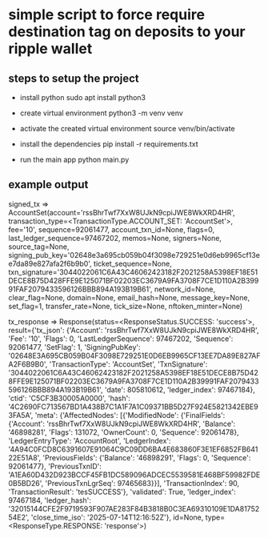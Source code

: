 # simple script to force require destination tag on deposits to your ripple wallet

## steps to setup the project

* install python
sudo apt install python3 

* create virtual environment
python3 -m venv venv

* activate the created virtual environment
source venv/bin/activate

* install the dependencies
pip install -r requirements.txt

* run the main app
python main.py 

## example output

signed_tx =>  AccountSet(account='rssBhrTwf7XxW8UJkN9cpiJWE8WkXRD4HR', transaction_type=<TransactionType.ACCOUNT_SET: 'AccountSet'>, fee='10', sequence=92061477, account_txn_id=None, flags=0, last_ledger_sequence=97467202, memos=None, signers=None, source_tag=None, signing_pub_key='02648e3a695cb059b04f3098e729251e0d6eb9965cf13ee7da89e827afa2f6b9b0', ticket_sequence=None, txn_signature='3044022061C6A43C46062423182F2021258A5398EF18E51DECE8B75D428FFE9E125071BF02203EC3679A9FA3708F7CE1D110A2B39991FAF2079433596126BBB894A193B19B61', network_id=None, clear_flag=None, domain=None, email_hash=None, message_key=None, set_flag=1, transfer_rate=None, tick_size=None, nftoken_minter=None)

tx_response =>  Response(status=<ResponseStatus.SUCCESS: 'success'>, result={'tx_json': {'Account': 'rssBhrTwf7XxW8UJkN9cpiJWE8WkXRD4HR', 'Fee': '10', 'Flags': 0, 'LastLedgerSequence': 97467202, 'Sequence': 92061477, 'SetFlag': 1, 'SigningPubKey': '02648E3A695CB059B04F3098E729251E0D6EB9965CF13EE7DA89E827AFA2F6B9B0', 'TransactionType': 'AccountSet', 'TxnSignature': '3044022061C6A43C46062423182F2021258A5398EF18E51DECE8B75D428FFE9E125071BF02203EC3679A9FA3708F7CE1D110A2B39991FAF2079433596126BBB894A193B19B61', 'date': 805810612, 'ledger_index': 97467184}, 'ctid': 'C5CF3B30005A0000', 'hash': '4C2690FC713567BD1A438B7C1A1F7A1C09371BB5D27F924E5821342EBE93FA5A', 'meta': {'AffectedNodes': [{'ModifiedNode': {'FinalFields': {'Account': 'rssBhrTwf7XxW8UJkN9cpiJWE8WkXRD4HR', 'Balance': '46898281', 'Flags': 131072, 'OwnerCount': 0, 'Sequence': 92061478}, 'LedgerEntryType': 'AccountRoot', 'LedgerIndex': '4A94C0FCD8C6391607E91064C9C09DD6BA4E683860F3E1EF6852FB64122E51A8', 'PreviousFields': {'Balance': '46898291', 'Flags': 0, 'Sequence': 92061477}, 'PreviousTxnID': 'A1EA60D432D923BCCF45FB1DC589096ADCEC5539581E468BF59982FDE0B5BD26', 'PreviousTxnLgrSeq': 97465683}}], 'TransactionIndex': 90, 'TransactionResult': 'tesSUCCESS'}, 'validated': True, 'ledger_index': 97467184, 'ledger_hash': '32015144CFE2F9719593F907AE283F84B3818B0C3EA69310109E1DA8175254E2', 'close_time_iso': '2025-07-14T12:16:52Z'}, id=None, type=<ResponseType.RESPONSE: 'response'>)

